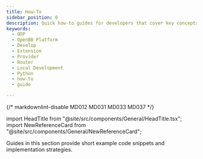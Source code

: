 ```yaml
---
title: How-To
sidebar_position: 0
description: Quick how-to guides for developers that cover key concepts.
keywords:
  - ODP
  - OpenBB Platform
  - Develop
  - Extension
  - Provider
  - Router
  - Local Development
  - Python
  - how-to
  - guide

---
```


{/* markdownlint-disable MD012 MD031 MD033 MD037 */}

import HeadTitle from "@site/src/components/General/HeadTitle.tsx";
import NewReferenceCard from "@site/src/components/General/NewReferenceCard";

<HeadTitle title="How-To Guides - Development | OpenBB Docs" />

Guides in this section provide short example code snippets and implementation strategies.


<ul className="grid grid-cols-1 gap-2 -ml-6">
  <NewReferenceCard
    title="HTTP Requests"
    description="How to utilize the built-in and configured session objects for external HTTP requests."
    url="/python/developer/how-to/http_requests"
  />
  <NewReferenceCard
    title="Annotated Results"
    description="How to include additional metadata from a provider in the function output."
    url="/python/developer/how-to/annotated_results"
  />
</ul>
